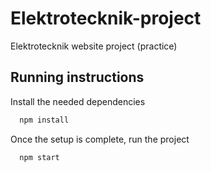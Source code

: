# Elektrotecknik-project
Elektrotecknik website project (practice)

## Running instructions

Install the needed dependencies

```bash
  npm install
```
    
Once the setup is complete, run the project

```bash
  npm start
```
